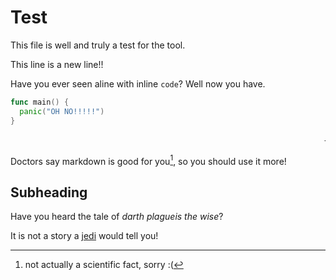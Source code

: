 # Test

This file is well and truly a test for the tool.

This line is a new line!!

Have you ever seen aline with inline `code`? Well now you have.

```go
func main() {
  panic("OH NO!!!!!")
}
```

<marquee>- - - IF YOU CAN SEE THIS, WE CAN ADD HTML - - - I like bananas - - - want some toast? - - -</marquee>

Doctors say markdown is good for you[^1], so you should use it more!

## Subheading

Have you heard the tale of *darth plagueis the wise*?

It is not a story a [jedi](https://github.com/jedi) would tell you!


[^1]: not actually a scientific fact, sorry :(